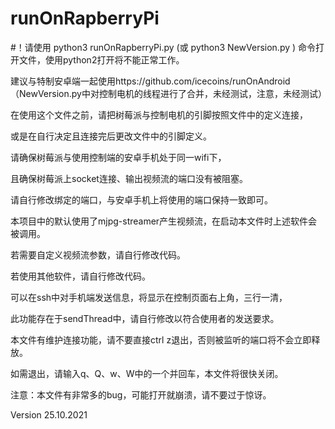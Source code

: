 # runOnRapberryPi
#！请使用 python3 runOnRapberryPi.py (或 python3 NewVersion.py ) 命令打开文件，使用python2打开将不能正常工作。

建议与特制安卓端一起使用https://github.com/icecoins/runOnAndroid
（NewVersion.py中对控制电机的线程进行了合并，未经测试，注意，未经测试）

在使用这个文件之前，请把树莓派与控制电机的引脚按照文件中的定义连接，

或是在自行决定且连接完后更改文件中的引脚定义。

请确保树莓派与使用控制端的安卓手机处于同一wifi下，

且确保树莓派上socket连接、输出视频流的端口没有被阻塞。

请自行修改绑定的端口，与安卓手机上将使用的端口保持一致即可。

本项目中的默认使用了mjpg-streamer产生视频流，在启动本文件时上述软件会被调用。

若需要自定义视频流参数，请自行修改代码。

若使用其他软件，请自行修改代码。

可以在ssh中对手机端发送信息，将显示在控制页面右上角，三行一清，

此功能存在于sendThread中，请自行修改以符合使用者的发送要求。

本文件有维护连接功能，请不要直接ctrl z退出，否则被监听的端口将不会立即释放。

如需退出，请输入q、Q、w、W中的一个并回车，本文件将很快关闭。

注意：本文件有非常多的bug，可能打开就崩溃，请不要过于惊讶。

Version 25.10.2021

